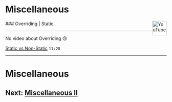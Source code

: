 # Miscellaneous

<img src="/images/YouTube_social_white_square.svg" alt="YouTube" style="width: 45px; float:right;">

### Overriding | Static 
<hr>

No video about Overriding 😢

[Static vs Non-Static](https:||youtu.be|-Y67pdWHr9Y) <code>11:28</code> 

---

# Miscellaneous

## **Next:** [Miscellaneous II](/slides/?../einfuehrung/19.md)

